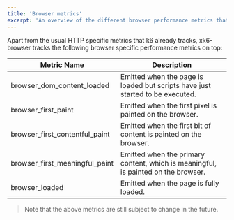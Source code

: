 ```yaml
---
title: 'Browser metrics'
excerpt: 'An overview of the different browser performance metrics that xk6-browser tracks.'
---
```


Apart from the usual HTTP specific metrics that k6 already tracks, xk6-browser tracks the following browser specific performance metrics on top:

| Metric Name                    |  Description                                                                                     |
|--------------------------------|--------------------------------------------------------------------------------------------------|
| browser_dom_content_loaded     | Emitted when the page is loaded but scripts have just started to be executed.      |
| browser_first_paint            | Emitted when the first pixel is painted on the browser.                            |
| browser_first_contentful_paint | Emitted when the first bit of content is painted on the browser.                   |
| browser_first_meaningful_paint | Emitted when the primary content, which is meaningful, is painted on the browser.  |
| browser_loaded                 | Emitted when the page is fully loaded.                                             |

<Blockquote mod="warning">

Note that the above metrics are still subject to change in the future.

</Blockquote>

